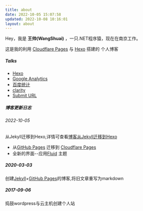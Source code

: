 ```yaml
---
title: about
date: 2022-10-05 15:07:58
updated: 2022-10-08 10:16:01
layout: about
---
```


Hey，我是 **王帅(WangShuai)** ，一只.NET程序猿，现在在南京工作。

这是我的利用 [Cloudflare Pages](https://pages.cloudflare.com/) 与 [Hexo](https://github.com/iissnan/hexo-theme-next) 搭建的 个人博客



##### Talks

- [Hexo](https://github.com/iissnan/hexo-theme-next)
- [Google Analytics](https://analytics.google.com/analytics)
- [百度统计](https://tongji.baidu.com/)
- [clarity](https://clarity.microsoft.com/)
- [Submit URL](https://www.oukohou.wang/2018/11/01/sereral_search_engines_urls/)


##### 博客更新日志

###### 2022-10-05 

<object type="image/svg+xml" style="max-width: 200px;max-height: 200px;" data="https://cdn.worldvectorlogo.com/logos/hexo.svg"></object>

 从Jekyll迁移到Hexo,详情可查看[博客从Jekyll迁移到Hexo](/2022-10-05-%E5%8D%9A%E5%AE%A2%E4%BB%8EJekyll%E8%BF%81%E7%A7%BB%E5%88%B0Hexo/)
 * 从[GitHub Pages](https://pages.github.com/)  迁移到 [Cloudflare Pages](https://pages.cloudflare.com/)
 * 全新的界面--应用[Fluid](https://github.com/fluid-dev/hexo-theme-fluid) 主题

##### 2020-03-03

<object type="image/svg+xml" style="max-width: 200px;max-height: 200px;" data="https://www.vectorlogo.zone/logos/jekyllrb/jekyllrb-ar21.svg"></object>

创建[Jekyll](https://www.jekyll.com.cn/)+[GitHub Pages](https://pages.github.com/)的博客,将旧文章重写为markdown

##### 2017-09-06

<object type="image/svg+xml" style="max-width: 200px;max-height: 200px;" data="https://upload.wikimedia.org/wikipedia/commons/0/09/Wordpress-Logo.svg"></object>

捣鼓wordpress与云主机创建个人站
